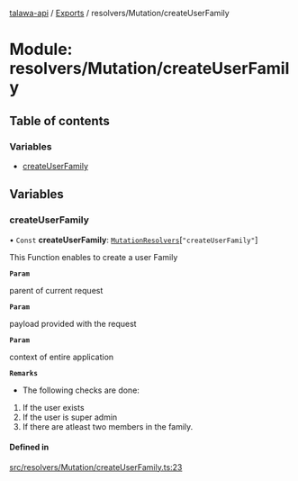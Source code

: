 [talawa-api](../README.md) / [Exports](../modules.md) / resolvers/Mutation/createUserFamily

# Module: resolvers/Mutation/createUserFamily

## Table of contents

### Variables

- [createUserFamily](resolvers_Mutation_createUserFamily.md#createuserfamily)

## Variables

### createUserFamily

• `Const` **createUserFamily**: [`MutationResolvers`](types_generatedGraphQLTypes.md#mutationresolvers)[``"createUserFamily"``]

This Function enables to create a user Family

**`Param`**

parent of current request

**`Param`**

payload provided with the request

**`Param`**

context of entire application

**`Remarks`**

- The following checks are done:
1. If the user exists
2. If the user is super admin
3. If there are atleast two members in the family.

#### Defined in

[src/resolvers/Mutation/createUserFamily.ts:23](https://github.com/PalisadoesFoundation/talawa-api/blob/c766886/src/resolvers/Mutation/createUserFamily.ts#L23)
